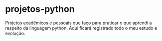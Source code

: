 # projetos-python
Projetos acadêmicos e pessoais que faço para praticar o que aprendi a respeito da linguagem python. Aqui ficará registrado todo o meu estudo e evolução.

